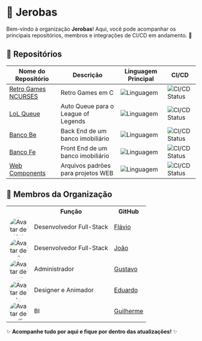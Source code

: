 # 🏢 Jerobas

Bem-vindo à organização **Jerobas**! Aqui, você pode acompanhar os principais repositórios, membros e integrações de CI/CD em andamento. 🚀

## 🌟 Repositórios

| Nome do Repositório                                                                                           | Descrição           | Linguagem Principal                                                 | CI/CD                                                                                                                        |
| ------------------------------------------------------------------------------------------------------------- | ------------------- | ------------------------------------------------------------------- | ---------------------------------------------------------------------------------------------------------------------------- |
| [Retro Games NCURSES](https://github.com/jerobas/retro-games-ncurses)                                         | Retro Games em C | ![Linguagem](https://img.shields.io/badge/language-C-blue)          | ![CI/CD Status](https://img.shields.io/github/actions/workflow/status/jerobas/retro-games-ncurses/release.yml?branch=master) |
| [LoL Queue](https://github.com/jerobas/lol-queue-app)                                                         | Auto Queue para o League of Legends | ![Linguagem](https://img.shields.io/badge/language-JavaScript-blue) | ![CI/CD Status](https://img.shields.io/github/actions/workflow/status/jerobas/lol-queue-app/release.yml?branch=master)       |
| [Banco Be](https://github.com/jerobas/banco-be-ts)                                                        | Back End de um banco imobiliário | ![Linguagem](https://img.shields.io/badge/language-TypeScript-blue) | ![CI/CD Status](https://img.shields.io/github/actions/workflow/status/jerobas/banco-be-ts/pipeline.yml?branch=master)        |
| [Banco Fe](https://github.com/jerobas/banco-fe) | Front End de um banco imobiliário | ![Linguagem](https://img.shields.io/badge/language-JavaScript-blue) | ![CI/CD Status](https://img.shields.io/github/actions/workflow/status/jerobas/banco-fe/pipeline.yml?branch=master)           |
| [Web Components](https://github.com/jerobas/web-components)                                                 | Arquivos padrões para projetos WEB | ![Linguagem](https://img.shields.io/badge/language-JavaScript-blue) | ![CI/CD Status](https://img.shields.io/github/actions/workflow/status/jerobas/web-components/pipeline.yml?branch=master)     |



## 👥 Membros da Organização

<table>
  <tr>
    <th></th>
    <th>Função</th>
    <th>GitHub</th>
  </tr>
  <tr>
    <td>
      <img src="https://github.com/flaviozno.png" alt="Avatar de Flávio" style="width: 50px; height: 50px; border-radius: 50%;" /> 
    </td>
    <td>Desenvolvedor Full-Stack</td>
    <td><a href="https://github.com/flaviozno">Flávio</a></td>
  </tr>
  <tr>
    <td>
      <img src="https://github.com/Jaonolo.png" alt="Avatar de João" style="width: 50px; height: 50px; border-radius: 50%;" /> 
    </td>
    <td>Desenvolvedor Full-Stack</td>
    <td><a href="https://github.com/Jaonolo">João</a></td>
  </tr>
  <tr>
    <td>
      <img src="https://github.com/GustavoDAB.png" alt="Avatar de Gustavo" style="width: 50px; height: 50px; border-radius: 50%;" /> 
    </td>
    <td>Administrador</td>
    <td><a href="https://github.com/GustavoDAB">Gustavo</a></td>
  </tr>
  <tr>
    <td>
      <img src="https://github.com/Shuduardo.png" alt="Avatar de Eduardo" style="width: 50px; height: 50px; border-radius: 50%;" /> 
    </td>
    <td>Designer e Animador</td>
    <td><a href="https://github.com/Shuduardo">Eduardo</a></td>
  </tr>
  <tr>
    <td>
      <img src="https://github.com/suzukino323.png" alt="Avatar de Guilherme" style="width: 50px; height: 50px; border-radius: 50%;" /> 
    </td>
    <td>BI</td>
    <td><a href="https://github.com/suzukino323">Guilherme</a></td>
  </tr>
</table>


✨ **Acompanhe tudo por aqui e fique por dentro das atualizações!** ✨
